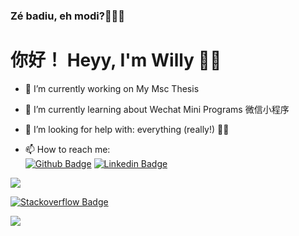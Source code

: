 ### Zé badiu, eh modi?👨🏾‍💻
# 你好！ Heyy, I'm Willy 🤙🏾


- 🔭 I’m currently working on My Msc Thesis 

- 🌱 I’m currently learning about Wechat Mini Programs 微信小程序

- 🤔 I’m looking for help with: everything (really!) 👴🏾

- 📫 How to reach me: <br>
[![Github Badge](https://img.shields.io/badge/-Github-000?style=flat-square&logo=Github&logoColor=white&link=https://github.com/wjj28)](https://github.com/wjj28) 
[![Linkedin Badge](https://img.shields.io/badge/-LinkedIn-blue?style=flat-square&logo=Linkedin&logoColor=white&link=https:https://www.linkedin.cn/injobs/in/willylima28/)](https://www.linkedin.cn/injobs/in/willylima28/) 
<a href="https://stackoverflow.com/users/13074315/will28">
    <img src="https://img.shields.io/badge/Stack%20Overflow-F47F24">
                                                        <!-- ^ Change this to your reputation -->
</a>

[![Stackoverflow Badge](https://img.shields.io/badge/-LinkedIn-blue?style=flat-square&logo=Linkedin&logoColor=white&link=https:https://stackoverflow.com/users/13074315/will28)](https://stackoverflow.com/users/13074315/will28) 


<a href="https://github.com/wjj28/wjj28">
  <img align="center" src="https://github-readme-stats.vercel.app/api?username=wjj28&show_icons=true&line_height=27&count_private=true&title_color=ffffff&text_color=c9cacc&icon_color=9400D3&bg_color=1d1f21&hide=contribs,issues,prs"/>
</a>







